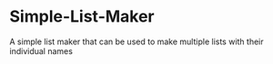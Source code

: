 # Simple-List-Maker
A simple list maker that can be used to make multiple lists with their individual names
